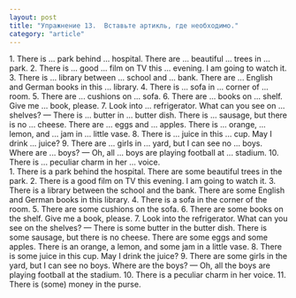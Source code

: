 ```yaml
---
layout: post
title: "Упражнение 13.  Вставьте артикль, где необходимо."
category: "article"
---
```

<section class="question">
1. There is ... park behind ... hospital. There are ... beautiful ... trees in ... park. 2. There is ... good ... film on TV this ... evening. I am going to watch it. 3. There is ... library between ... school and ... bank. There are ... English and German books in this ... library. 4. There is ... sofa in ... corner of ... room. 5. There are ... cushions on ... sofa. 6. There are ... books on ... shelf. Give me ... book, please. 7. Look into ... refrigerator. What can you see on ... shelves? — There is ... butter in ... butter dish. There is ... sausage, but there is no ... cheese. There are ... eggs and ... apples. There is ... orange, ... lemon, and ... jam in ... little vase. 8. There is ... juice in this ... cup. May I drink ... juice? 9. There are ... girls in ... yard, but I can see no ... boys. Where are ... boys? — Oh, all ... boys are playing football at ... stadium. 10. There is ... peculiar charm in her ... voice.
</section>

<section class="answer">
1. There is a park behind the hospital. There are some beautiful trees in the park. 2. There is a good film on TV this evening. I am going to watch it. 3. There is a library between the school and the bank. There are some English and German books in this library. 4. There is a sofa in the corner of the room. 5. There are some cushions on the sofa. 6. There are some books on the shelf. Give me a book, please. 7. Look into the refrigerator. What can you see on the shelves? — There is some butter in the butter dish. There is some sausage, but there is no cheese. There are some eggs and some apples. There is an orange, a lemon, and some jam in a little vase. 8. There is some juice in this cup. May I drink the juice? 9. There are some girls in the yard, but I can see no boys. Where are the boys? — Oh, all the boys are playing football at the stadium. 10. There is a peculiar charm in her voice. 11. There is (some) money in the purse.
</section>